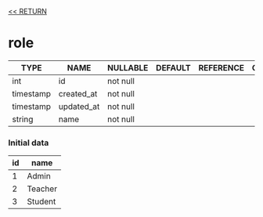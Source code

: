 [<< RETURN](..)

# role

TYPE | NAME | NULLABLE | DEFAULT | REFERENCE | COMMENT
---|---|---|---|---|---
int | id | not null | | |
timestamp | created_at | not null | | |
timestamp | updated_at | not null | | |
string | name | not null | | |

### Initial data

id | name
---|---
1 | Admin
2 | Teacher
3 | Student

